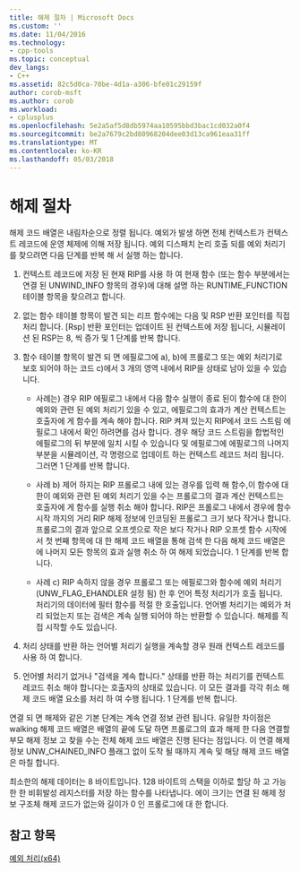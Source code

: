 ```yaml
---
title: 해제 절차 | Microsoft Docs
ms.custom: ''
ms.date: 11/04/2016
ms.technology:
- cpp-tools
ms.topic: conceptual
dev_langs:
- C++
ms.assetid: 82c5d0ca-70be-4d1a-a306-bfe01c29159f
author: corob-msft
ms.author: corob
ms.workload:
- cplusplus
ms.openlocfilehash: 5e2a5af5d8db5974aa10595bbd3bac1cd032a0f4
ms.sourcegitcommit: be2a7679c2bd80968204dee03d13ca961eaa31ff
ms.translationtype: MT
ms.contentlocale: ko-KR
ms.lasthandoff: 05/03/2018
---
```

# <a name="unwind-procedure"></a>해제 절차
해제 코드 배열은 내림차순으로 정렬 됩니다. 예외가 발생 하면 전체 컨텍스트가 컨텍스트 레코드에 운영 체제에 의해 저장 됩니다. 예외 디스패치 논리 호출 되를 예외 처리기를 찾으려면 다음 단계를 반복 해 서 실행 하는 합니다.  
  
1.  컨텍스트 레코드에 저장 된 현재 RIP를 사용 하 여 현재 함수 (또는 함수 부분에서는 연결 된 UNWIND_INFO 항목의 경우)에 대해 설명 하는 RUNTIME_FUNCTION 테이블 항목을 찾으려고 합니다.  
  
2.  없는 함수 테이블 항목이 발견 되는 리프 함수에는 다음 및 RSP 반환 포인터를 직접 처리 합니다. [Rsp] 반환 포인터는 업데이트 된 컨텍스트에 저장 됩니다, 시뮬레이션 된 RSP는 8, 씩 증가 및 1 단계를 반복 합니다.  
  
3.  함수 테이블 항목이 발견 되 면 에필로그에 a), b)에 프롤로그 또는 예외 처리기로 보호 되어야 하는 코드 c)에서 3 개의 영역 내에서 RIP을 상태로 남아 있을 수 있습니다.  
  
    -   사례는) 경우 RIP 에필로그 내에서 다음 함수 실행이 종료 된이 함수에 대 한이 예외와 관련 된 예외 처리기 있을 수 있고, 에필로그의 효과가 계산 컨텍스트는 호출자에 게 함수를 계속 해야 합니다. RIP 켜져 있는지 RIP에서 코드 스트림 에필로그 내에서 확인 하려면를 검사 합니다. 경우 해당 코드 스트림을 합법적인 에필로그의 뒤 부분에 일치 시킬 수 있습니다 및 에필로그에 에필로그의 나머지 부분을 시뮬레이션, 각 명령으로 업데이트 하는 컨텍스트 레코드 처리 됩니다. 그러면 1 단계를 반복 합니다.  
  
    -   사례 b) 제어 하지는 RIP 프롤로그 내에 있는 경우를 입력 해 함수,이 함수에 대 한이 예외와 관련 된 예외 처리기 있을 수는 프롤로그의 결과 계산 컨텍스트는 호출자에 게 함수를 실행 취소 해야 합니다. RIP은 프롤로그 내에서 경우에 함수 시작 까지의 거리 RIP 해제 정보에 인코딩된 프롤로그 크기 보다 작거나 합니다. 프롤로그의 결과 앞으로 오프셋으로 작은 보다 작거나 RIP 오프셋 함수 시작에서 첫 번째 항목에 대 한 해제 코드 배열을 통해 검색 한 다음 해제 코드 배열은에 나머지 모든 항목의 효과 실행 취소 하 여 해제 되었습니다. 1 단계를 반복 합니다.  
  
    -   사례 c) RIP 속하지 않을 경우 프롤로그 또는 에필로그와 함수에 예외 처리기 (UNW_FLAG_EHANDLER 설정 됨) 한 후 언어 특정 처리기가 호출 됩니다. 처리기의 데이터에 필터 함수를 적절 한 호출입니다. 언어별 처리기는 예외가 처리 되었는지 또는 검색은 계속 실행 되어야 하는 반환할 수 있습니다. 해제를 직접 시작할 수도 있습니다.  
  
4.  처리 상태를 반환 하는 언어별 처리기 실행을 계속할 경우 원래 컨텍스트 레코드를 사용 하 여 합니다.  
  
5.  언어별 처리기 없거나 "검색을 계속 합니다." 상태를 반환 하는 처리기를 컨텍스트 레코드 취소 해야 합니다는 호출자의 상태로 있습니다. 이 모든 결과를 각각 취소 해제 코드 배열 요소를 처리 하 여 수행 됩니다. 1 단계를 반복 합니다.  
  
 연결 되 면 해제와 같은 기본 단계는 계속 연결 정보 관련 됩니다. 유일한 차이점은 walking 해제 코드 배열은 배열의 끝에 도달 하면 프롤로그의 효과 해제 한 다음 연결할 부모 해제 정보 고 찾을 수는 전체 해제 코드 배열은 진행 된다는 점입니다. 이 연결 해제 정보 UNW_CHAINED_INFO 플래그 없이 도착 될 때까지 계속 및 해당 해제 코드 배열은 마칠 합니다.  
  
 최소한의 해제 데이터는 8 바이트입니다. 128 바이트의 스택을 이하로 할당 하 고 가능한 한 비휘발성 레지스터를 저장 하는 함수를 나타냅니다. 에이 크기는 연결 된 해제 정보 구조체 해제 코드가 없는와 길이가 0 인 프롤로그에 대 한 합니다.  
  
## <a name="see-also"></a>참고 항목  
 [예외 처리(x64)](../build/exception-handling-x64.md)